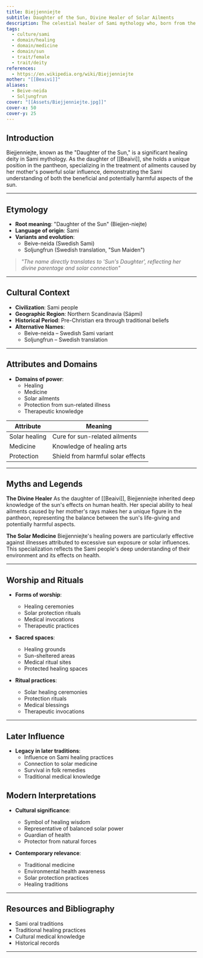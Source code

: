 ```yaml
---
title: Biejjenniejte
subtitle: Daughter of the Sun, Divine Healer of Solar Ailments
description: The celestial healer of Sami mythology who, born from the sun's radiance, specializes in curing illnesses caused by her mother Beaivi's powerful rays
tags:
  - culture/sami
  - domain/healing
  - domain/medicine
  - domain/sun
  - trait/female
  - trait/deity
references:
  - https://en.wikipedia.org/wiki/Biejjenniejte
mother: "[[Beaivi]]"
aliases:
  - Beive-neida
  - Soljungfrun
cover: "[[Assets/Biejjenniejte.jpg]]"
cover-x: 50
cover-y: 25
---
```

##  Introduction
Biejjenniejte, known as the "Daughter of the Sun," is a significant healing deity in Sami mythology. As the daughter of [[Beaivi]], she holds a unique position in the pantheon, specializing in the treatment of ailments caused by her mother's powerful solar influence, demonstrating the Sami understanding of both the beneficial and potentially harmful aspects of the sun.

---

## Etymology

- **Root meaning**: "Daughter of the Sun" (Biejjen-niejte)
- **Language of origin**: Sami
- **Variants and evolution**: 
  - Beive-neida (Swedish Sami)
  - Soljungfrun (Swedish translation, "Sun Maiden")

> _"The name directly translates to 'Sun's Daughter', reflecting her divine parentage and solar connection"_

---

##  Cultural Context

- **Civilization**: Sami people
- **Geographic Region**: Northern Scandinavia (Sápmi)
- **Historical Period**: Pre-Christian era through traditional beliefs
- **Alternative Names**:
  - Beive-neida – Swedish Sami variant
  - Soljungfrun – Swedish translation

---

## Attributes and Domains

- **Domains of power**: 
  - Healing
  - Medicine
  - Solar ailments
  - Protection from sun-related illness
  - Therapeutic knowledge

| Attribute       | Meaning                        |
|----------------|---------------------------------|
| Solar healing  | Cure for sun-related ailments   |
| Medicine       | Knowledge of healing arts       |
| Protection     | Shield from harmful solar effects|

---

## Myths and Legends

**The Divine Healer**
As the daughter of [[Beaivi]], Biejjenniejte inherited deep knowledge of the sun's effects on human health. Her special ability to heal ailments caused by her mother's rays makes her a unique figure in the pantheon, representing the balance between the sun's life-giving and potentially harmful aspects.

**The Solar Medicine**
Biejjenniejte's healing powers are particularly effective against illnesses attributed to excessive sun exposure or solar influences. This specialization reflects the Sami people's deep understanding of their environment and its effects on health.

---

## Worship and Rituals

- **Forms of worship**: 
  - Healing ceremonies
  - Solar protection rituals
  - Medical invocations
  - Therapeutic practices

- **Sacred spaces**: 
  - Healing grounds
  - Sun-sheltered areas
  - Medical ritual sites
  - Protected healing spaces

- **Ritual practices**:
  - Solar healing ceremonies
  - Protection rituals
  - Medical blessings
  - Therapeutic invocations

---

## Later Influence

- **Legacy in later traditions**:
  - Influence on Sami healing practices
  - Connection to solar medicine
  - Survival in folk remedies
  - Traditional medical knowledge

## Modern Interpretations

- **Cultural significance**: 
  - Symbol of healing wisdom
  - Representative of balanced solar power
  - Guardian of health
  - Protector from natural forces

- **Contemporary relevance**:
  - Traditional medicine
  - Environmental health awareness
  - Solar protection practices
  - Healing traditions

---

## Resources and Bibliography

- Sami oral traditions
- Traditional healing practices
- Cultural medical knowledge
- Historical records

---